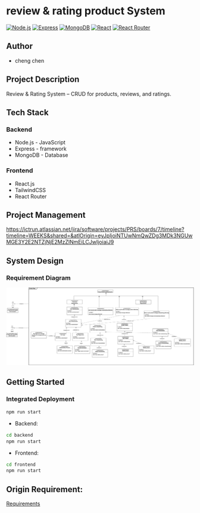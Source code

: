 # review & rating product System

[![Node.js](https://img.shields.io/badge/Node.js-v23-green)](https://nodejs.org/)
[![Express](https://img.shields.io/badge/Express-v4-blue)](https://expressjs.com/)
[![MongoDB](https://img.shields.io/badge/MongoDB-v6-green)](https://www.mongodb.com/)
[![React](https://img.shields.io/badge/React-v18-blue)](https://reactjs.org/)
[![React Router](https://img.shields.io/badge/React_Router-v6-blue)](https://reactrouter.com/)

## Author
- cheng chen

## Project Description
Review & Rating System – CRUD for products, reviews, and ratings.

## Tech Stack

### Backend
-  Node.js - JavaScript 
-  Express - framework
-  MongoDB - Database

### Frontend
-  React.js 
- TailwindCSS 
- React Router 

## Project Management
https://ictrun.atlassian.net/jira/software/projects/PRS/boards/7/timeline?timeline=WEEKS&shared=&atlOrigin=eyJpIjoiNTUwNmQwZDg3MDk3NGUwMGE3Y2E2NTZjNjE2MzZlNmEiLCJwIjoiaiJ9

## System Design
### Requirement Diagram
![Requirement Diagram](./requirement_diagram.png)


## Getting Started

### Integrated Deployment
```bash
npm run start
```
- Backend:
```bash
cd backend
npm run start
```
-  Frontend:
```bash
cd frontend
npm run start
```

## Origin Requirement:
[Requirements](./requirements.md)
